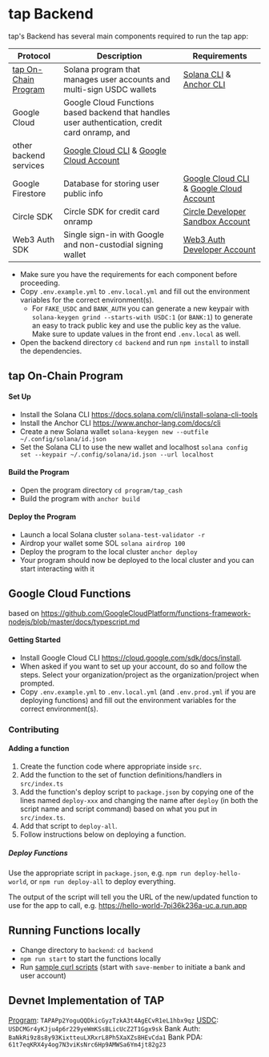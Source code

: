 # tap Backend 

tap's Backend has several main components required to run the tap app:

| Protocol | Description | Requirements |
| -------- | ----------- | ------------ |
| [tap On-Chain Program](./program/tap_cash/) | Solana program that manages user accounts and multi-sign USDC wallets | [Solana CLI](https://docs.solana.com/cli/install-solana-cli-tools)  & [Anchor CLI](https://www.anchor-lang.com/docs/cli)  |
| Google Cloud | Google Cloud Functions based backend that handles user authentication, credit card onramp, and
  other backend services | [Google Cloud CLI](https://cloud.google.com/sdk/docs/install)  & [Google Cloud Account](https://console.cloud.google.com/) |
| Google Firestore | Database for storing user public info | [Google Cloud CLI](https://cloud.google.com/sdk/docs/install)  & [Google Cloud Account](https://console.cloud.google.com/) |
| Circle SDK | Circle SDK for credit card onramp | [Circle Developer Sandbox Account](https://app-sandbox.circle.com/signup) |
| Web3 Auth SDK | Single sign-in with Google and non-custodial signing wallet | [Web3 Auth Developer Account](https://dashboard.web3auth.io/) |

- Make sure you have the requirements for each component before proceeding.
- Copy `.env.example.yml` to `.env.local.yml` and fill out the environment variables for the correct environment(s).
    - For `FAKE_USDC` and `BANK_AUTH` you can generate a new keypair with `solana-keygen grind --starts-with USDC:1` (or `BANK:1`) to generate an easy to track public key and use the public key as the value. Make sure to update values in the front end `.env.local` as well.
- Open the backend directory `cd backend` and run `npm install` to install the dependencies.

## tap On-Chain Program
#### Set Up
- Install the Solana CLI https://docs.solana.com/cli/install-solana-cli-tools
- Install the Anchor CLI https://www.anchor-lang.com/docs/cli
- Create a new Solana wallet `solana-keygen new --outfile ~/.config/solana/id.json`
- Set the Solana CLI to use the new wallet and localhost `solana config set --keypair ~/.config/solana/id.json --url localhost`

#### Build the Program
- Open the program directory `cd program/tap_cash`
- Build the program with `anchor build`

#### Deploy the Program
- Launch a local Solana cluster `solana-test-validator -r`
- Airdrop your wallet some SOL `solana airdrop 100` 
- Deploy the program to the local cluster `anchor deploy`
- Your program should now be deployed to the local cluster and you can start interacting with it

## Google Cloud Functions
based on https://github.com/GoogleCloudPlatform/functions-framework-nodejs/blob/master/docs/typescript.md

#### Getting Started
- Install Google Cloud CLI https://cloud.google.com/sdk/docs/install. 
- When asked if you want to set up your account, do so and follow the steps. Select your organization/project as the organization/project when prompted.
- Copy `.env.example.yml` to `.env.local.yml` (and `.env.prod.yml` if you are deploying functions) and fill
out the environment variables for the correct environment(s).

### Contributing
#### Adding a function
1. Create the function code where appropriate inside `src`.
2. Add the function to the set of function definitions/handlers in `src/index.ts`
3. Add the function's deploy script to `package.json` by copying one of the lines named `deploy-xxx` and changing
the name after `deploy` (in both the script name and script command) based on what you put in `src/index.ts`.
4. Add that script to `deploy-all`.
5. Follow instructions below on deploying a function.

##### Deploy Functions
Use the appropriate script in `package.json`, e.g. `npm run deploy-hello-world`, or `npm run deploy-all` to deploy
everything.

The output of the script will tell you the URL of the new/updated function to use for the app to call, e.g.
https://hello-world-7pi36k236a-uc.a.run.app


## Running Functions locally
- Change directory to `backend`: `cd backend`
- `npm run start` to start the functions locally
- Run [sample curl scripts](./src/test-curls) (start with `save-member` to initiate a bank and user account) 


## Devnet Implementation of TAP 
[Program](https://explorer.solana.com/address/TAPAPp2YoguQQDkicGyzTzkA3t4AgECvR1eL1hbx9qz?cluster=devnet): `TAPAPp2YoguQQDkicGyzTzkA3t4AgECvR1eL1hbx9qz`
[USDC](https://explorer.solana.com/address/USDCMGr4yKJju4p6r229yeWmKSsBLicUcZ2T1Ggx9sk?cluster=devnet): `USDCMGr4yKJju4p6r229yeWmKSsBLicUcZ2T1Ggx9sk`
Bank Auth: `BaNkRi9z8s8y93KixtteuLXRxrL8Ph5XaXZs8HEvCda1`
Bank PDA: `61t7eqKRX4y4og7N3viKsNrc6Hp9AMWSa6Ym4jt82g23`